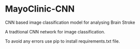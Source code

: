 # MayoClinic-CNN
CNN based image classification model for analysing Brain Stroke

A tradtional CNN network for image classification. 

To avoid any errors use pip to install requirements.txt file.
